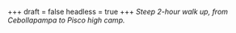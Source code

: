 
+++
draft = false
headless = true
+++
_Steep 2-hour walk up, from Cebollapampa to Pisco high camp._
